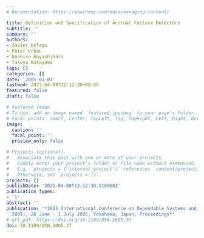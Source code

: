 ```yaml
---
# Documentation: https://wowchemy.com/docs/managing-content/

title: Definition and Specification of Accrual Failure Detectors
subtitle: ''
summary: ''
authors:
- Xavier Défago
- Péter Urbán
- Naohiro Hayashibara
- Takuya Katayama
tags: []
categories: []
date: '2005-01-01'
lastmod: 2021-04-08T22:12:30+09:00
featured: false
draft: false

# Featured image
# To use, add an image named `featured.jpg/png` to your page's folder.
# Focal points: Smart, Center, TopLeft, Top, TopRight, Left, Right, BottomLeft, Bottom, BottomRight.
image:
  caption: ''
  focal_point: ''
  preview_only: false

# Projects (optional).
#   Associate this post with one or more of your projects.
#   Simply enter your project's folder or file name without extension.
#   E.g. `projects = ["internal-project"]` references `content/project/deep-learning/index.md`.
#   Otherwise, set `projects = []`.
projects: []
publishDate: '2021-04-08T13:12:30.516968Z'
publication_types:
- '1'
abstract: ''
publication: '*2005 International Conference on Dependable Systems and Networks (DSN
  2005), 28 June - 1 July 2005, Yokohama, Japan, Proceedings*'
# url_pdf: https://doi.org/10.1109/DSN.2005.37
doi: 10.1109/DSN.2005.37
---
```

